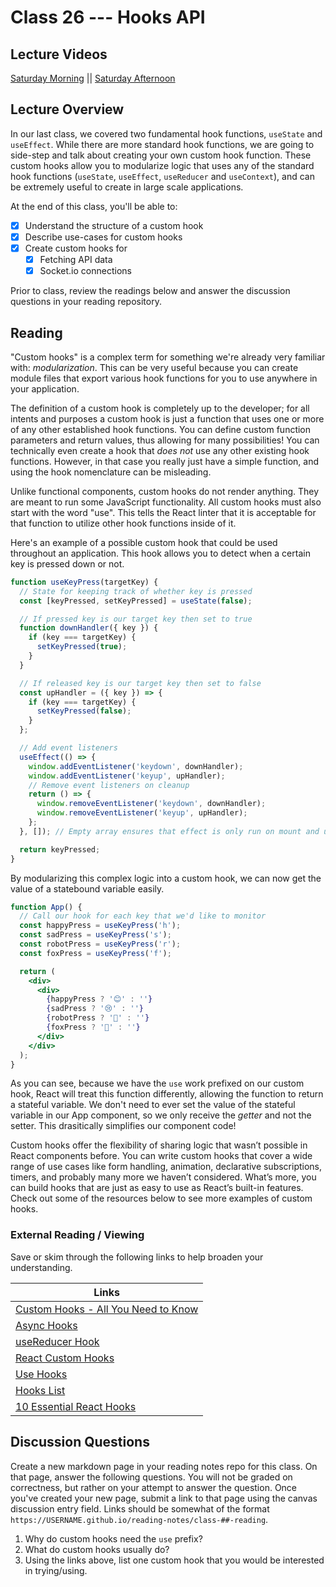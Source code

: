 # Class 26 --- Hooks API

## Lecture Videos

[Saturday Morning]() || [Saturday Afternoon]()

## Lecture Overview

In our last class, we covered two fundamental hook functions, `useState` and `useEffect`. While there are more standard hook functions, we are going to side-step and talk about creating your own custom hook function. These custom hooks allow you to modularize logic that uses any of the standard hook functions (`useState`, `useEffect`, `useReducer` and `useContext`), and can be extremely useful to create in large scale applications. 

At the end of this class, you'll be able to:

-   [x] Understand the structure of a custom hook
-   [x] Describe use-cases for custom hooks
-   [x] Create custom hooks for 
    -   [x] Fetching API data 
    -   [x] Socket.io connections 

Prior to class, review the readings below and answer the discussion questions in your reading repository.

## Reading

"Custom hooks" is a complex term for something we're already very familiar with: *modularization*. This can be very useful because you can create module files that export various hook functions for you to use anywhere in your application. 

The definition of a custom hook is completely up to the developer; for all intents and purposes a custom hook is just a function that uses one or more of any other established hook functions. You can define custom function parameters and return values, thus allowing for many possibilities! You can technically even create a hook that *does not* use any other existing hook functions. However, in that case you really just have a simple function, and using the hook nomenclature can be misleading. 

Unlike functional components, custom hooks do not render anything. They are meant to run some JavaScript functionality. All custom hooks must also start with the word "use". This tells the React linter that it is acceptable for that function to utilize other hook functions inside of it. 

Here's an example of a possible custom hook that could be used throughout an application. This hook allows you to detect when a certain key is pressed down or not. 

```jsx
function useKeyPress(targetKey) {
  // State for keeping track of whether key is pressed
  const [keyPressed, setKeyPressed] = useState(false);

  // If pressed key is our target key then set to true
  function downHandler({ key }) {
    if (key === targetKey) {
      setKeyPressed(true);
    }
  }

  // If released key is our target key then set to false
  const upHandler = ({ key }) => {
    if (key === targetKey) {
      setKeyPressed(false);
    }
  };

  // Add event listeners
  useEffect(() => {
    window.addEventListener('keydown', downHandler);
    window.addEventListener('keyup', upHandler);
    // Remove event listeners on cleanup
    return () => {
      window.removeEventListener('keydown', downHandler);
      window.removeEventListener('keyup', upHandler);
    };
  }, []); // Empty array ensures that effect is only run on mount and unmount

  return keyPressed;
}
```

By modularizing this complex logic into a custom hook, we can now get the value of a statebound variable easily. 

```jsx
function App() {
  // Call our hook for each key that we'd like to monitor
  const happyPress = useKeyPress('h');
  const sadPress = useKeyPress('s');
  const robotPress = useKeyPress('r');
  const foxPress = useKeyPress('f');

  return (
    <div>
      <div>
        {happyPress ? '😊' : ''}
        {sadPress ? '😢' : ''}
        {robotPress ? '🤖' : ''}
        {foxPress ? '🦊' : ''}
      </div>
    </div>
  );
}
```

As you can see, because we have the `use` work prefixed on our custom hook, React will treat this function differently, allowing the function to return a stateful variable. We don't need to ever set the value of the stateful variable in our App component, so we only receive the *getter* and not the setter. This drasitically simplifies our component code! 

Custom hooks offer the flexibility of sharing logic that wasn’t possible in React components before. You can write custom hooks that cover a wide range of use cases like form handling, animation, declarative subscriptions, timers, and probably many more we haven’t considered. What’s more, you can build hooks that are just as easy to use as React’s built-in features. Check out some of the resources below to see more examples of custom hooks.

### External Reading / Viewing

Save or skim through the following links to help broaden your understanding.

| Links                                                        |
| ------------------------------------------------------------ |
| [Custom Hooks - All You Need to Know](https://www.telerik.com/blogs/everything-you-need-to-create-a-custom-react-hook) |
| [Async Hooks](https://dev.to/vinodchauhan7/react-hooks-with-async-await-1n9g) |
| [useReducer Hook](https://reactjs.org/docs/hooks-reference.html#usereducer) |
| [React Custom Hooks](https://reactjs.org/docs/hooks-custom.html) |
| [Use Hooks](https://usehooks.com/)                           |
| [Hooks List](https://github.com/rehooks/awesome-react-hooks) |
| [10 Essential React Hooks](https://blog.bitsrc.io/10-react-custom-hooks-you-should-have-in-your-toolbox-aa27d3f5564d) |

## Discussion Questions

Create a new markdown page in your reading notes repo for this class. On that page, answer the following questions. You will not be graded on correctness, but rather on your attempt to answer the question. Once you've created your new page, submit a link to that page using the canvas discussion entry field. Links should be somewhat of the format `https://USERNAME.github.io/reading-notes/class-##-reading`.

1. Why do custom hooks need the `use` prefix? 
2. What do custom hooks usually do? 
3. Using the links above, list one custom hook that you would be interested in trying/using. 


